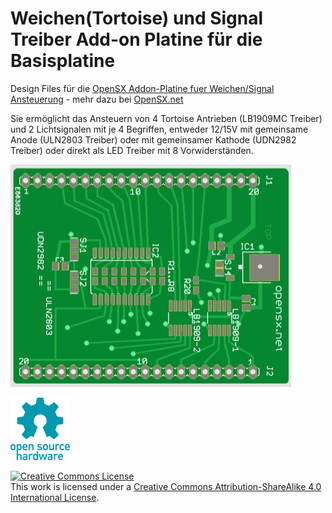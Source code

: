 # Weichen(Tortoise) und Signal Treiber Add-on Platine für die Basisplatine

Design Files für die <a href="http://http://opensx.net/projekte/rt-weiche-signal-1.0/"> OpenSX Addon-Platine fuer Weichen/Signal Ansteuerung</a> - mehr dazu bei <a href="http://http://opensx.net/"> OpenSX.net</a> 


Sie ermöglicht das Ansteuern von 4 Tortoise Antrieben (LB1909MC Treiber) und 2 Lichtsignalen mit je 4 Begriffen, entweder 12/15V mit gemeinsame Anode (ULN2803 Treiber) oder mit gemeinsamer Kathode (UDN2982 Treiber) oder direkt als LED Treiber mit 8 Vorwiderständen.

![Foto Addon Weiche/Signal Platine](rt-weiche-signal.png)

![OSH Logo](../oshw-logo-100-px.png)


<a rel="license" href="http://creativecommons.org/licenses/by-sa/4.0/"><img alt="Creative Commons License" style="border-width:0" src="https://i.creativecommons.org/l/by-sa/4.0/88x31.png" /></a><br />This work is licensed under a <a rel="license" href="http://creativecommons.org/licenses/by-sa/4.0/">Creative Commons Attribution-ShareAlike 4.0 International License</a>.
